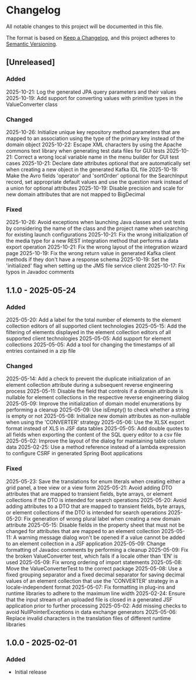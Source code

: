 # Changelog

All notable changes to this project will be documented in this file.

The format is based on [Keep a Changelog](https://keepachangelog.com/en/1.1.0/),
and this project adheres to [Semantic Versioning](https://semver.org/spec/v2.0.0.html).

## [Unreleased]

### Added
2025-10-21: Log the generated JPA query parameters and their values
2025-10-19: Add support for converting values with primitive types in the ValueConverter class

### Changed
2025-10-26: Initialize unique key repository method parameters that are mapped to an association using the type of the primary key
            instead of the domain object
2025-10-22: Escape XML characters by using the Apache commons text library when generating test data files for GUI tests
2025-10-21: Correct a wrong local variable name in the menu builder for GUI test cases
2025-10-21: Declare date attributes optional that are automatically set when creating a new object in the generated Kafka IDL file
2025-10-19: Make the Avro fields 'operator' and 'sortOrder' optional for the SearchInput record, set appropriate default values
            and use the question mark instead of a union for optional attributes
2025-10-19: Disable precision and scale for new domain attributes that are not mapped to BigDecimal

### Fixed
2025-10-26: Avoid exceptions when launching Java classes and unit tests by considering the name of the class and the project name
            when searching for existing launch configurations
2025-10-21: Fix the wrong initialization of the media type for a new REST integration method that performs a data export operation
2025-10-21: Fix the wrong layout of the integration wizard page
2025-10-19: Fix the wrong return value in generated Kafka client methods if they don't have a response schema
2025-10-19: Set the 'initialized' flag when setting up the JMS file service client
2025-10-17: Fix typos in Javadoc comments

## 1.1.0 - 2025-05-24

### Added
2025-05-20: Add a label for the total number of elements to the element collection editors of all supported client technologies
2025-05-15: Add the filtering of elements displayed in the element collection editors of all supported client technologies
2025-05-05: Add support for element collections
2025-05-05: Add a tool for changing the timestamps of all entries contained in a zip file

### Changed
2025-05-14: Add a check to prevent the duplicate initialization of an element collection attribute during a subsequent reverse
            engineering process
2025-05-11: Disable the field that controls if a domain attribute is nullable for element collections in the respective reverse
            engineering dialog
2025-05-09: Improve the initialization of domain model enumerations by performing a cleanup
2025-05-09: Use isEmpty() to check whether a string is empty or not
2025-05-08: Initialize new domain attributes as non-nullable when using the 'CONVERTER' strategy
2025-05-06: Use the XLSX export format instead of XLS in JSF data tables
2025-05-05: Add double quotes to all fields when exporting the content of the SQL query editor to a csv file
2025-05-02: Improve the layout of the dialog for maintaining table column data
2025-02-25: Use a method reference instead of a lambda expression to configure CSRF in generated Spring Boot applications

### Fixed
2025-05-23: Save the translations for enum literals when creating either a grid panel, a tree view or a view form
2025-05-21: Avoid adding DTO attributes that are mapped to transient fields, byte arrays, or element collections if the DTO is
            intended for search operations
2025-05-20: Avoid adding attributes to a DTO that are mapped to transient fields, byte arrays, or element collections if the DTO
            is intended for search operations
2025-05-20: Fix generation of wrong plural label when creating a new domain attribute
2025-05-15: Disable fields in the property sheet that must not be changed for attributes that are mapped to an element collection
2025-05-11: A warning message dialog won't be opened if a value cannot be added to an element collection in a JSF application
2025-05-09: Change formatting of Javadoc comments by performing a cleanup
2025-05-09: Fix the broken ValueConverter test, which fails if a locale other than 'EN' is used
2025-05-09: Fix wrong ordering of import statements
2025-05-08: Move the ValueConverterTest to the correct package
2025-05-08: Use a fixed grouping separator and a fixed decimal separator for saving decimal values of an element collection that
            use the 'CONVERTER' strategy in a locale-independent format
2025-05-07: Fix formatting in plug-ins and runtime libraries to adhere to the maximum line width
2025-02-24: Ensure that the input stream of an uploaded file is closed in a generated JSF application prior to further processing
2025-05-02: Add missing checks to avoid NullPointerExceptions in data exchange generators
2025-05-06: Replace invalid characters in the translation files of different runtime libraries

## 1.0.0 - 2025-02-01

### Added
- Initial release
